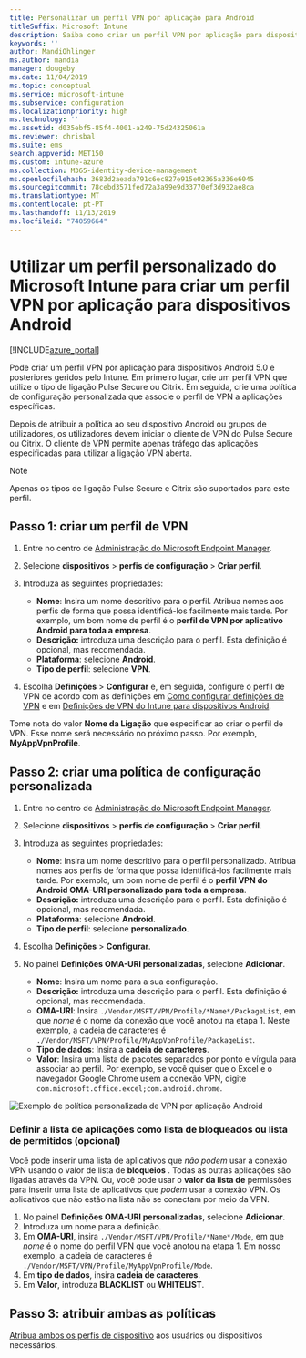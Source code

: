 ```yaml
---
title: Personalizar um perfil VPN por aplicação para Android
titleSuffix: Microsoft Intune
description: Saiba como criar um perfil VPN por aplicação para dispositivos Android geridos pelo Microsoft Intune.
keywords: ''
author: MandiOhlinger
ms.author: mandia
manager: dougeby
ms.date: 11/04/2019
ms.topic: conceptual
ms.service: microsoft-intune
ms.subservice: configuration
ms.localizationpriority: high
ms.technology: ''
ms.assetid: d035ebf5-85f4-4001-a249-75d24325061a
ms.reviewer: chrisbal
ms.suite: ems
search.appverid: MET150
ms.custom: intune-azure
ms.collection: M365-identity-device-management
ms.openlocfilehash: 3683d2aeada791c6ec827e915e02365a336e6045
ms.sourcegitcommit: 78cebd3571fed72a3a99e9d33770ef3d932ae8ca
ms.translationtype: MT
ms.contentlocale: pt-PT
ms.lasthandoff: 11/13/2019
ms.locfileid: "74059664"
---
```

# <a name="use-a-microsoft-intune-custom-profile-to-create-a-per-app-vpn-profile-for-android-devices"></a>Utilizar um perfil personalizado do Microsoft Intune para criar um perfil VPN por aplicação para dispositivos Android

[!INCLUDE[azure_portal](../includes/azure_portal.md)]

Pode criar um perfil VPN por aplicação para dispositivos Android 5.0 e posteriores geridos pelo Intune. Em primeiro lugar, crie um perfil VPN que utilize o tipo de ligação Pulse Secure ou Citrix. Em seguida, crie uma política de configuração personalizada que associe o perfil de VPN a aplicações específicas.

Depois de atribuir a política ao seu dispositivo Android ou grupos de utilizadores, os utilizadores devem iniciar o cliente de VPN do Pulse Secure ou Citrix. O cliente de VPN permite apenas tráfego das aplicações especificadas para utilizar a ligação VPN aberta.

> [!NOTE]
>
> Apenas os tipos de ligação Pulse Secure e Citrix são suportados para este perfil.

## <a name="step-1-create-a-vpn-profile"></a>Passo 1: criar um perfil de VPN

1. Entre no centro de [Administração do Microsoft Endpoint Manager](https://go.microsoft.com/fwlink/?linkid=2109431).
2. Selecione **dispositivos** > **perfis de configuração** > **Criar perfil**.
3. Introduza as seguintes propriedades:

    - **Nome**: Insira um nome descritivo para o perfil. Atribua nomes aos perfis de forma que possa identificá-los facilmente mais tarde. Por exemplo, um bom nome de perfil é o **perfil de VPN por aplicativo Android para toda a empresa**.
    - **Descrição:** introduza uma descrição para o perfil. Esta definição é opcional, mas recomendada.
    - **Plataforma**: selecione **Android**.
    - **Tipo de perfil**: selecione **VPN**.

4. Escolha **Definições** > **Configurar** e, em seguida, configure o perfil de VPN de acordo com as definições em [Como configurar definições de VPN](vpn-settings-configure.md) e em [Definições de VPN do Intune para dispositivos Android](vpn-settings-android.md).

Tome nota do valor **Nome da Ligação** que especificar ao criar o perfil de VPN. Esse nome será necessário no próximo passo. Por exemplo, **MyAppVpnProfile**.

## <a name="step-2-create-a-custom-configuration-policy"></a>Passo 2: criar uma política de configuração personalizada

1. Entre no centro de [Administração do Microsoft Endpoint Manager](https://go.microsoft.com/fwlink/?linkid=2109431).
2. Selecione **dispositivos** > **perfis de configuração** > **Criar perfil**.
3. Introduza as seguintes propriedades:

    - **Nome**: Insira um nome descritivo para o perfil personalizado. Atribua nomes aos perfis de forma que possa identificá-los facilmente mais tarde. Por exemplo, um bom nome de perfil é o **perfil VPN do Android OMA-URI personalizado para toda a empresa**.
    - **Descrição:** introduza uma descrição para o perfil. Esta definição é opcional, mas recomendada.
    - **Plataforma**: selecione **Android**.
    - **Tipo de perfil**: selecione **personalizado**.

4. Escolha **Definições** > **Configurar**.
5. No painel **Definições OMA-URI personalizadas**, selecione **Adicionar**.
    - **Nome**: Insira um nome para a sua configuração.
    - **Descrição:** introduza uma descrição para o perfil. Esta definição é opcional, mas recomendada.
    - **OMA-URI**: Insira `./Vendor/MSFT/VPN/Profile/*Name*/PackageList`, em que *nome* é o nome da conexão que você anotou na etapa 1. Neste exemplo, a cadeia de caracteres é `./Vendor/MSFT/VPN/Profile/MyAppVpnProfile/PackageList`.
    - **Tipo de dados**: Insira a **cadeia de caracteres**.
    - **Valor**: Insira uma lista de pacotes separados por ponto e vírgula para associar ao perfil. Por exemplo, se você quiser que o Excel e o navegador Google Chrome usem a conexão VPN, digite `com.microsoft.office.excel;com.android.chrome`.

![Exemplo de política personalizada de VPN por aplicação Android](./media/android-pulse-secure-per-app-vpn/android_per_app_vpn_oma_uri.png)

### <a name="set-your-app-list-to-blacklist-or-whitelist-optional"></a>Definir a lista de aplicações como lista de bloqueados ou lista de permitidos (opcional)

Você pode inserir uma lista de aplicativos que *não podem* usar a conexão VPN usando o valor de lista de **bloqueios** . Todas as outras aplicações são ligadas através da VPN. Ou, você pode usar o **valor da lista de** permissões para inserir uma lista de aplicativos que *podem* usar a conexão VPN. Os aplicativos que não estão na lista não se conectam por meio da VPN.

1. No painel **Definições OMA-URI personalizadas**, selecione **Adicionar**.
2. Introduza um nome para a definição.
3. Em **OMA-URI**, insira `./Vendor/MSFT/VPN/Profile/*Name*/Mode`, em que *nome* é o nome do perfil VPN que você anotou na etapa 1. Em nosso exemplo, a cadeia de caracteres é `./Vendor/MSFT/VPN/Profile/MyAppVpnProfile/Mode`.
4. Em **tipo de dados**, insira **cadeia de caracteres**.
5. Em **Valor**, introduza **BLACKLIST** ou **WHITELIST**.

## <a name="step-3-assign-both-policies"></a>Passo 3: atribuir ambas as políticas

[Atribua ambos os perfis de dispositivo](device-profile-assign.md) aos usuários ou dispositivos necessários.
